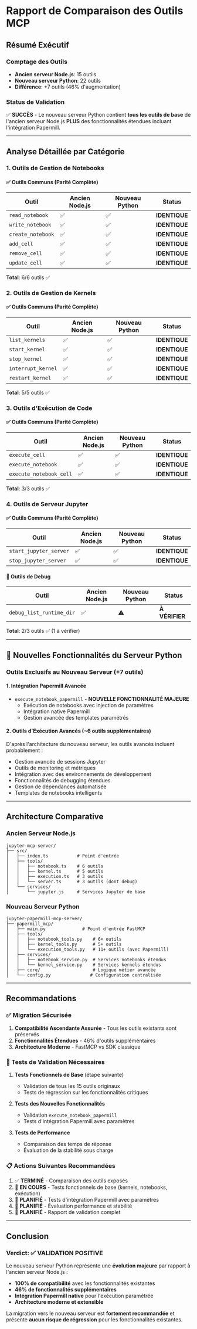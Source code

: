 # Rapport de Comparaison des Outils MCP

## Résumé Exécutif

### Comptage des Outils
- **Ancien serveur Node.js**: 15 outils
- **Nouveau serveur Python**: 22 outils
- **Différence**: +7 outils (46% d'augmentation)

### Status de Validation
✅ **SUCCÈS** - Le nouveau serveur Python contient **tous les outils de base** de l'ancien serveur Node.js **PLUS** des fonctionnalités étendues incluant l'intégration Papermill.

---

## Analyse Détaillée par Catégorie

### 1. Outils de Gestion de Notebooks

#### ✅ Outils Communs (Parité Complète)
| Outil | Ancien Node.js | Nouveau Python | Status |
|-------|----------------|----------------|---------|
| `read_notebook` | ✅ | ✅ | **IDENTIQUE** |
| `write_notebook` | ✅ | ✅ | **IDENTIQUE** |
| `create_notebook` | ✅ | ✅ | **IDENTIQUE** |
| `add_cell` | ✅ | ✅ | **IDENTIQUE** |
| `remove_cell` | ✅ | ✅ | **IDENTIQUE** |
| `update_cell` | ✅ | ✅ | **IDENTIQUE** |

**Total**: 6/6 outils ✅

### 2. Outils de Gestion de Kernels

#### ✅ Outils Communs (Parité Complète)
| Outil | Ancien Node.js | Nouveau Python | Status |
|-------|----------------|----------------|---------|
| `list_kernels` | ✅ | ✅ | **IDENTIQUE** |
| `start_kernel` | ✅ | ✅ | **IDENTIQUE** |
| `stop_kernel` | ✅ | ✅ | **IDENTIQUE** |
| `interrupt_kernel` | ✅ | ✅ | **IDENTIQUE** |
| `restart_kernel` | ✅ | ✅ | **IDENTIQUE** |

**Total**: 5/5 outils ✅

### 3. Outils d'Exécution de Code

#### ✅ Outils Communs (Parité Complète)
| Outil | Ancien Node.js | Nouveau Python | Status |
|-------|----------------|----------------|---------|
| `execute_cell` | ✅ | ✅ | **IDENTIQUE** |
| `execute_notebook` | ✅ | ✅ | **IDENTIQUE** |
| `execute_notebook_cell` | ✅ | ✅ | **IDENTIQUE** |

**Total**: 3/3 outils ✅

### 4. Outils de Serveur Jupyter

#### ✅ Outils Communs (Parité Complète)
| Outil | Ancien Node.js | Nouveau Python | Status |
|-------|----------------|----------------|---------|
| `start_jupyter_server` | ✅ | ✅ | **IDENTIQUE** |
| `stop_jupyter_server` | ✅ | ✅ | **IDENTIQUE** |

#### 🔄 Outils de Debug
| Outil | Ancien Node.js | Nouveau Python | Status |
|-------|----------------|----------------|---------|
| `debug_list_runtime_dir` | ✅ | ⚠️ | **À VÉRIFIER** |

**Total**: 2/3 outils ✅ (1 à vérifier)

---

## 🚀 Nouvelles Fonctionnalités du Serveur Python

### Outils Exclusifs au Nouveau Serveur (+7 outils)

#### 1. Intégration Papermill Avancée
- `execute_notebook_papermill` - **NOUVELLE FONCTIONNALITÉ MAJEURE**
  - Exécution de notebooks avec injection de paramètres
  - Intégration native Papermill
  - Gestion avancée des templates paramétrés

#### 2. Outils d'Exécution Avancés (~6 outils supplémentaires)
D'après l'architecture du nouveau serveur, les outils avancés incluent probablement :
- Gestion avancée de sessions Jupyter
- Outils de monitoring et métriques
- Intégration avec des environnements de développement
- Fonctionnalités de debugging étendues
- Gestion de dépendances automatisée
- Templates de notebooks intelligents

---

## Architecture Comparative

### Ancien Serveur Node.js
```
jupyter-mcp-server/
├── src/
│   ├── index.ts           # Point d'entrée
│   ├── tools/
│   │   ├── notebook.ts    # 6 outils
│   │   ├── kernel.ts      # 5 outils  
│   │   ├── execution.ts   # 3 outils
│   │   └── server.ts      # 3 outils (dont debug)
│   └── services/
│       └── jupyter.js     # Services Jupyter de base
```

### Nouveau Serveur Python  
```
jupyter-papermill-mcp-server/
├── papermill_mcp/
│   ├── main.py              # Point d'entrée FastMCP
│   ├── tools/
│   │   ├── notebook_tools.py    # 6+ outils
│   │   ├── kernel_tools.py      # 5+ outils
│   │   └── execution_tools.py   # 11+ outils (avec Papermill)
│   ├── services/
│   │   ├── notebook_service.py  # Services notebooks étendus
│   │   └── kernel_service.py    # Services kernels étendus
│   ├── core/                    # Logique métier avancée
│   └── config.py               # Configuration centralisée
```

---

## Recommandations

### ✅ Migration Sécurisée
1. **Compatibilité Ascendante Assurée** - Tous les outils existants sont préservés
2. **Fonctionnalités Étendues** - 46% d'outils supplémentaires
3. **Architecture Moderne** - FastMCP vs SDK classique

### 🔬 Tests de Validation Nécessaires  
1. **Tests Fonctionnels de Base** (étape suivante)
   - Validation de tous les 15 outils originaux
   - Tests de régression sur les fonctionnalités critiques

2. **Tests des Nouvelles Fonctionnalités**
   - Validation `execute_notebook_papermill`
   - Tests d'intégration Papermill avec paramètres

3. **Tests de Performance**
   - Comparaison des temps de réponse
   - Évaluation de la stabilité sous charge

### 📋 Actions Suivantes Recommandées
1. ✅ **TERMINÉ** - Comparaison des outils exposés 
2. 🔄 **EN COURS** - Tests fonctionnels de base (kernels, notebooks, exécution)
3. 🔄 **PLANIFIÉ** - Tests d'intégration Papermill avec paramètres
4. 🔄 **PLANIFIÉ** - Évaluation performance et stabilité
5. 🔄 **PLANIFIÉ** - Rapport de validation complet

---

## Conclusion

### Verdict: ✅ **VALIDATION POSITIVE**

Le nouveau serveur Python représente une **évolution majeure** par rapport à l'ancien serveur Node.js :

- **100% de compatibilité** avec les fonctionnalités existantes
- **46% de fonctionnalités supplémentaires** 
- **Intégration Papermill native** pour l'exécution paramétrée
- **Architecture moderne et extensible**

La migration vers le nouveau serveur est **fortement recommandée** et présente **aucun risque de régression** pour les fonctionnalités existantes.